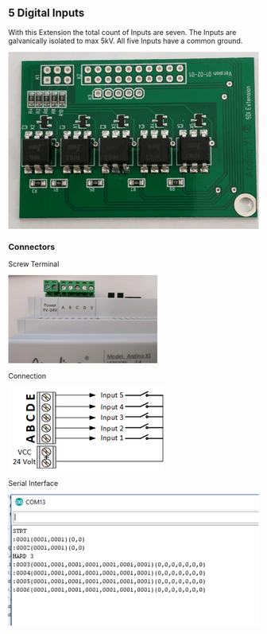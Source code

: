 ## 5 Digital Inputs
With this Extension the total count of Inputs are seven. The Inputs are galvanically isolated to max 5kV.
All five Inputs have a common ground.

![Andino X1 - Digital inputs Extension](pcb-5di.png)

### Connectors
Screw Terminal

![Andino X1 -Screw Terminal](extension-connector-small.png)

Connection

![Andino X1 - Digital inputs Extension](5DI.png)

Serial Interface

![Andino X1 - Digital inputs Extension - Serial interface](serial.png)
